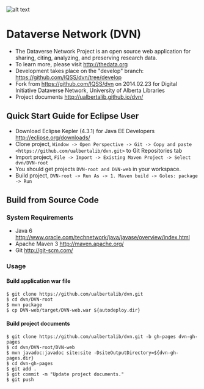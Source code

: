 ![alt text](http://www.toolkit.ualberta.ca/Toolkit%20Downloads/~/media/identity/Toolkit/Logos/UA/UA-COLOUR-180px.png "University of Alberta")

# Dataverse Network (DVN)

* The Dataverse Network Project is an open source web application for sharing, citing, analyzing, and preserving research data.
* To learn more, please visit <http://thedata.org> 
* Development takes place on the "develop" branch: <https://github.com/IQSS/dvn/tree/develop> 
* Fork from <https://github.com/IQSS/dvn> on 2014.02.23 for Digital Initiative Dataverse Network, University of Alberta Libraries
* Project documents <http://ualbertalib.github.io/dvn/>

## Quick Start Guide for Eclipse User

* Download Eclipse Kepler (4.3.1) for Java EE Developers <http://eclipse.org/downloads/>
* Clone project, ```Window -> Open Perspective -> Git -> Copy and paste <https://github.com/ualbertalib/dvn.git>``` to Git Repositories tab 
* Import project, ```File -> Import -> Existing Maven Project -> Select dvn/DVN-root```
* You should get projects ```DVN-root and DVN-web``` in your workspace.
* Build project, ```DVN-root -> Run As -> 1. Maven build -> Goles: package -> Run```


## Build from Source Code

### System Requirements

* Java 6 <http://www.oracle.com/technetwork/java/javase/overview/index.html>
* Apache Maven 3 <http://maven.apache.org/>
* Git <http://git-scm.com/>

### Usage

#### Build application war file

```shell
$ git clone https://github.com/ualbertalib/dvn.git
$ cd dvn/DVN-root
$ mvn package
$ cp DVN-web/target/DVN-web.war ${autodeploy.dir}
```

#### Build project documents

```shell
$ git clone https://github.com/ualbertalib/dvn.git -b gh-pages dvn-gh-pages
$ cd dvn/DVN-root/DVN-web
$ mvn javadoc:javadoc site:site -DsiteOutputDirectory=${dvn-gh-pages.dir}
$ cd dvn-gh-pages
$ git add .
$ git commit -m "Update project documents."
$ git push
```
